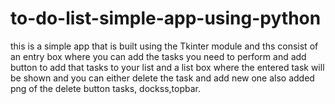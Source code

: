# to-do-list-simple-app-using-python
this is a simple app that is built using the Tkinter module and ths consist of an entry box where you can add the tasks you need to perform and add button to add that tasks to your list and a list box where the entered task will be shown and you can either delete the task and add new one also added png of the delete button tasks, dockss,topbar.
